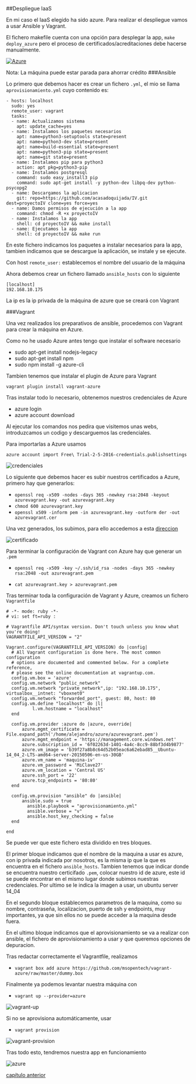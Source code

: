 ##Despliegue IaaS

En mi caso el IaaS elegido ha sido azure. Para realizar el despliegue vamos a usar Ansible y Vagrant. 

El fichero makefile cuenta con una opción para desplegar la app, `make deploy_azure` pero el proceso de certificados/acreditaciones debe hacerse manualmente.

[![Azure](http://azuredeploy.net/deploybutton.png)](http://appbares.cloudapp.net/bares/)

Nota: La máquina puede estar parada para ahorrar crédito
###Ansible

Lo primero que debemos hacer es crear un fichero `.yml`, el mio se llama `aprovisionamiento.yml` cuyo contenido es:

~~~
- hosts: localhost
  sudo: yes
  remote_user: vagrant
  tasks: 
  - name: Actualizamos sistema
    apt: update_cache=yes
  - name: Instalamos los paquetes necesarios
    apt: name=python3-setuptools state=present
    apt: name=python3-dev state=present 
    apt: name=build-essential state=present
    apt: name=python3-pip state=present
    apt: name=git state=present
  - name: Instalamos pip para python3
    action: apt pkg=python3-pip  
  - name: Instalamos postgresql
    command: sudo easy_install3 pip
    command: sudo apt-get install -y python-dev libpq-dev python-psycopg2
  - name: Descargamos la aplicacion
    git: repo=https://github.com/acasadoquijada/IV.git  dest=proyectoIV clone=yes force=yes
  - name: Damos permisos de ejecución a la app
    command: chmod -R +x proyectoIV
  - name: Instalamos la app
    shell: cd proyectoIV && make install
  - name: Ejecutamos la app
    shell: cd proyectoIV && make run
~~~

En este fichero indicamos los paquetes a instalar necesarios para la app, tambien indicamos que se descargue la aplicación, se instale y se ejecute.

Con host `remote_user:` establecemos el nombre del usuario de la máquina

Ahora debemos crear un fichero llamado `ansible_hosts` con lo siguiente

~~~
[localhost]
192.168.10.175
~~~

La ip es la ip privada de la máquina de azure que se creará con Vagrant

###Vagrant

Una vez realizados los preparativos de ansible, procedemos con Vagrant para crear la máquina en Azure.

Como no he usado Azure antes tengo que instalar el software necesario

* sudo apt-get install nodejs-legacy
* sudo apt-get install npm
* sudo npm install -g azure-cli

Tambien tenemos que instalar el plugin de Azure para Vagrant

`vagrant plugin install vagrant-azure`

Tras instalar todo lo necesario, obtenemos nuestros credenciales de Azure

* azure login
* azure account download

Al ejecutar los comandos nos pedira que visitemos unas webs, introduzcamos un codigo y descarguemos las credenciales.

Para importarlas a Azure usamos

`azure account import Free\ Trial-2-5-2016-credentials.publishsettings`

![credenciales](http://i1045.photobucket.com/albums/b460/Alejandro_Casado/Practica%205/credenciales_zpsfgkdjyqk.png)

Lo siguiente que debemos hacer es subir nuestros certificados a Azure, primero hay que generarlos:

* `openssl req -x509 -nodes -days 365 -newkey rsa:2048 -keyout azurevagrant.key -out azurevagrant.key`  
* `chmod 600 azurevagrant.key`
* `openssl x509 -inform pem -in azurevagrant.key -outform der -out azurevagrant.cer`

Una vez generados, los subimos, para ello accedemos a esta [direccion](https://manage.windowsazure.com)

![certificado](http://i1045.photobucket.com/albums/b460/Alejandro_Casado/certificado_zps7s1pnop9.png)

Para terminar la configuración de Vagrant con Azure hay que generar un `.pem`

* `openssl req -x509 -key ~/.ssh/id_rsa -nodes -days 365 -newkey rsa:2048 -out azurevagrant.pem`

* `cat azurevagrant.key > azurevagrant.pem`

Tras terminar toda la configuración de Vagrant y Azure, creamos un fichero `Vagrantfile`

~~~
# -*- mode: ruby -*-
# vi: set ft=ruby :

# Vagrantfile API/syntax version. Don't touch unless you know what you're doing!
VAGRANTFILE_API_VERSION = "2"

Vagrant.configure(VAGRANTFILE_API_VERSION) do |config|
  # All Vagrant configuration is done here. The most common configuration
  # options are documented and commented below. For a complete reference,
  # please see the online documentation at vagrantup.com.
  config.vm.box = 'azure'
  config.vm.network "public_network"
  config.vm.network "private_network",ip: "192.168.10.175", virtualbox__intnet: "vboxnet0"
  config.vm.network "forwarded_port", guest: 80, host: 80
  config.vm.define "localhost" do |l|
          l.vm.hostname = "localhost"
  end
   
  config.vm.provider :azure do |azure, override|
      azure.mgmt_certificate = File.expand_path('/home/alejandro/azure/azurevagrant.pem') 
      azure.mgmt_endpoint = 'https://management.core.windows.net'
      azure.subscription_id = '6f02263d-1401-4a4c-8cc9-88bf3d4b9877'
      azure.vm_image = 'b39f27a8b8c64d52b05eac6a62ebad85__Ubuntu-14_04_2-LTS-amd64-server-20150506-en-us-30GB'
      azure.vm_name = 'maquina-iv' 
      azure.vm_password = 'MiClave27'
      azure.vm_location = 'Central US' 
      azure.ssh_port = '22'
      azure.tcp_endpoints = '80:80'
  end
  
  config.vm.provision "ansible" do |ansible|
      ansible.sudo = true
        ansible.playbook = "aprovisionamiento.yml"
        ansible.verbose = "v"
        ansible.host_key_checking = false
  end

end  
~~~

Se puede ver que este fichero esta dividido en tres bloques.

El primer bloque indicamos que el nombre de la maquina a usar es azure, con ip privada indicada por nosotros, es la misma ip que la que es encuentra en el fichero `ansible_hosts`. Tambien tenemos que indicar donde se encuentra nuestro certicifado `.pem`, colocar nuestro id de azure, este id se puede encontrar en el mismo lugar donde subimos nuestras credenciales. Por ultimo se le indica la imagen a usar, un ubuntu server 14_04

En el segundo bloque establecemos parametros de la maquina, como su nombre, contraseña, localizacion, puerto de ssh y endpoints, muy importantes, ya que sin ellos no se puede acceder a la maquina desde fuera.

En el ultimo bloque indicamos que el aprovisionamiento se va a realizar con ansible, el fichero de aprovisionamiento a usar y que queremos opciones de depuracion.

Tras redactar correctamente el Vagrantfile, realizamos

* `vagrant box add azure https://github.com/msopentech/vagrant-azure/raw/master/dummy.box`


Finalmente ya podemos levantar nuestra máquina con 

* `vagrant up --provider=azure`

![vagrant-up](http://i1045.photobucket.com/albums/b460/Alejandro_Casado/vagrant-up_zpsatf5knak.png)


Si no se aprovisiona automáticamente, usar

* `vagrant provision`

![vagrant-provision](http://i1045.photobucket.com/albums/b460/Alejandro_Casado/vagrant-provider_zpsi3dvxw1c.png
)


Tras todo esto, tendremos nuestra app en funcionamiento

![azure](http://i1045.photobucket.com/albums/b460/Alejandro_Casado/Practica%205/azure_zpsr17nilza.png)





[capítulo anterior](documentacion/capitulo7-despliegue-PaaS.md)






